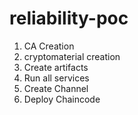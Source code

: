 # reliability-poc



1) CA Creation
2) cryptomaterial creation
3) Create artifacts
4) Run all services
5) Create Channel
7) Deploy Chaincode